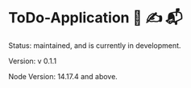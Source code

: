 # ToDo-Application :bookmark_tabs: :writing_hand: :mailbox_with_mail:


Status:
    maintained, and is currently in development.

Version:
    v 0.1.1

Node Version:
    14.17.4 and above.
